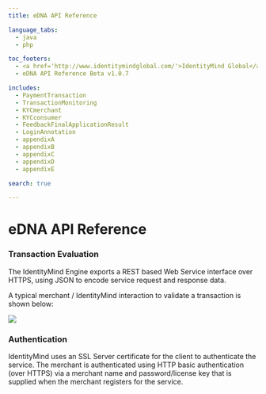 ```yaml
---
title: eDNA API Reference

language_tabs:
  - java
  - php

toc_footers:
  - <a href='http://www.identitymindglobal.com/'>IdentityMind Global</a>
  - eDNA API Reference Beta v1.0.7

includes:	
  - PaymentTransaction
  - TransactionMonitoring
  - KYCmerchant
  - KYCconsumer
  - FeedbackFinalApplicationResult
  - LoginAnnotation
  - appendixA
  - appendixB
  - appendixC
  - appendixD
  - appendixE

search: true

---
```


# eDNA API Reference

### Transaction Evaluation

The IdentityMind Engine exports a REST based Web Service interface over HTTPS, using JSON to encode service request and response data.

A typical merchant / IdentityMind interaction to validate a transaction is shown below:

![](http://i.imgur.com/4o540Tw.png)

### Authentication

IdentityMind uses an SSL Server certificate for the client to authenticate the service.  The merchant is authenticated using HTTP basic authentication (over HTTPS) via a merchant name and password/license key that is supplied when the merchant registers for the service. 

<link rel="icon" href="http://www.identitymindglobal.com/wp-content/uploads/2013/05/Favicon.png" type="image/png">